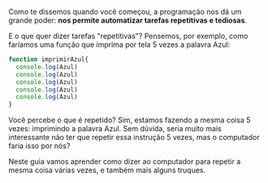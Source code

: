 Como te dissemos quando você começou, a programação nos dá um grande poder: **nos permite automatizar tarefas repetitivas e tediosas**.

E o que quer dizer tarefas "repetitivas"? Pensemos, por exemplo, como faríamos uma função que imprima por tela 5 vezes a palavra Azul:

```javascript
function imprimirAzul{
  console.log(Azul)    
  console.log(Azul)   
  console.log(Azul)   
  console.log(Azul)   
  console.log(Azul)   
}
```

Você percebe o que é repetido? Sim, estamos fazendo a mesma coisa 5 vezes: imprimindo a palavra Azul. Sem dúvida, seria muito mais interessante não ter que repetir essa instrução 5 vezes, mas o computador faria isso por nós?

Neste guia vamos aprender como dizer ao computador para repetir a mesma coisa várias vezes, e também mais alguns truques.